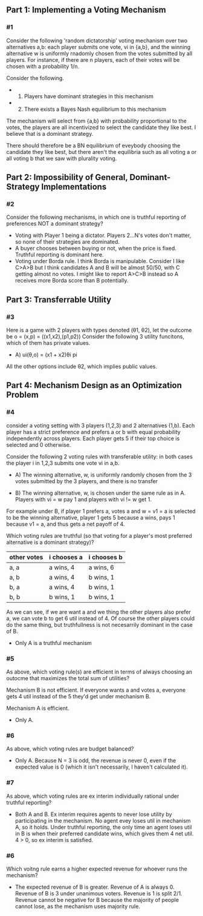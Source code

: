 ## Part 1: Implementing a Voting Mechanism

### #1

Consider the following 'random dictatorship' voting mechanism over two alternatives a,b: each player submits one vote, vi in {a,b}, and the winning alternative w is uniformly rnadomly chosen from the votes submitted by all players. For instance, if there are n players, each of their votes will be chosen with a probability 1/n.

Consider the following.

- 1) Players have dominant strategies in this mechanism
- 2) There exists a Bayes Nash equilibrium to this mechanism

The mechanism will select from {a,b} with probability proportional to the votes, the players are all incentivized to select the candidate they like best. I believe that is a dominant strategy.

There should therefore be a BN equilibrium of eveybody choosing the candidate they like best, but there aren't the equilibria such as all voting a or all voting b that we saw with plurality voting.

## Part 2: Impossibility of General, Dominant-Strategy Implementations

### #2

Consider the following mechanisms, in which one is truthful reporting of preferences NOT a dominant strategy?

- Voting with Player 1 being a dictator. Players 2...N's votes don't matter, so none of their strategies are dominated.
- A buyer chooses between buying or not, when the price is fixed. Truthful reporting is dominant here.
- Voting under Borda rule. I think Borda is manipulable. Consider I like C>A>B but I think candidates A and B will be almost 50/50, with C getting almost no votes. I might like to report A>C>B instead so A receives more Borda score than B potentially.

## Part 3: Transferrable Utility

### #3

Here is a game with 2 players with types denoted (θ1, θ2), let the outcome be o = (x,p) = ((x1,x2),(p1,p2)) Consider the following 3 utility funcitons, which of them has private values.

- A) ui(θ,o) = (x1 + x2)θi pi

All the other options include θ2, which implies public values.

## Part 4: Mechanism Design as an Optimization Problem

### #4

consider a voting setting with 3 players (1,2,3) and 2 alternatives (1,b). Each player has a strict preference and prefers a or b with equal probability independently across players. Each player gets 5 if their top choice is selected and 0 otherwise.

Consider the following 2 voting rules with transferable utility: in both cases the player i in 1,2,3 submits one vote vi in a,b. 

- A) The winning alternative, w, is uniformly randomly chosen from the 3 votes submitted by the 3 players, and there is no transfer

- B) The winning alternative, w, is chosen under the same rule as in A. Players with vi = w pay 1 and players with vi != w get 1.

For example under B, if player 1 prefers a, votes a and w = v1 = a is selected to be the winning alternative, player 1 gets 5 because a wins, pays 1 because v1 = a, and thus gets a net payoff of 4.

Which voting rules are truthful (so that voting for a player's most preferred alternative is a dominant strategy)?

| other votes | i chooses a | i chooses b |
| ----------- | ----------- | ----------- |
| a, a        | a wins, 4   | a wins, 6   |
| a, b        | a wins, 4   | b wins, 1   |
| b, a        | a wins, 4   | b wins, 1   |
| b, b        | b wins, 1   | b wins, 1   |

As we can see, if we are want a and we thing the other players also prefer a, we can vote b to get 6 util instead of 4. Of course the other players could do the same thing, but truthfullness is not necesarrily dominant in the case of B.

- Only A is a truthful mechanism

### #5

As above, which voting rule(s) are efficient in terms of always choosing an outocme that maximizes the total sum of utilities?

Mechanism B is not efficient. If everyone wants a and votes a, everyone gets 4 util instead of the 5 they'd get under mechanism B.

Mechanism A is efficient.

- Only A.

### #6

As above, which voting rules are budget balanced?

- Only A. Because N = 3 is odd, the revenue is never 0, even if the expected value is 0 (which it isn't necessarily, I haven't calculated it).

### #7

As above, which voting rules are ex interim individually rational under truthful reporting?

- Both A and B. Ex interim requires agents to never lose utility by participating in the mechanism. No agent evey loses util in mechanism A, so it holds. Under truthful reporting, the only time an agent loses util in B is when their preferred candidate wins, which gives them 4 net util. 4 > 0, so ex interim is satisfied.

### #6

Which voitng rule earns a higher expected revenue for whoever runs the mechanism?

- The expected revenue of B is greater. Revenue of A is always 0. Revenue of B is 3 under unanimous voters. Revenue is 1 is split 2/1. Revenue cannot be negative for B because the majority of people cannot lose, as the mechanism uses majority rule.
















